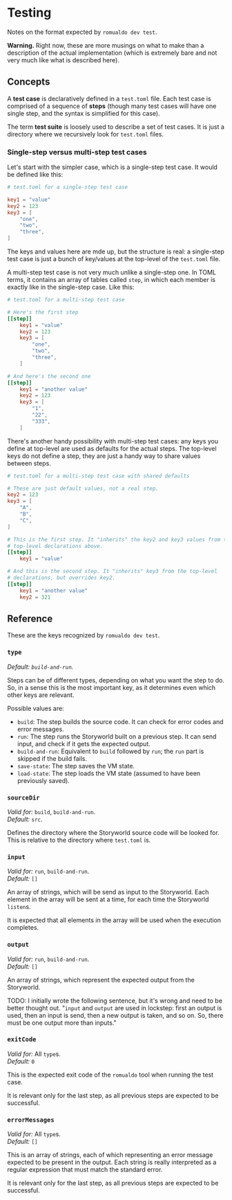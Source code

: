 # Testing

Notes on the format expected by `romualdo dev test`.

**Warning.** Right now, these are more musings on what to make than a
description of the actual implementation (which is extremely bare and not very
much like what is described here).

## Concepts

A **test case** is declaratively defined in a `test.toml` file. Each test case
is comprised of a sequence of **steps** (though many test cases will have one
single step, and the syntax is simplified for this case).

The term **test suite** is loosely used to describe a set of test cases. It is
just a directory where we recursively look for `test.toml` files.

### Single-step versus multi-step test cases

Let's start with the simpler case, which is a single-step test case. It would be
defined like this:

```toml
# test.toml for a single-step test case

key1 = "value"
key2 = 123
key3 = [
    "one",
    "two",
    "three",
]
```

The keys and values here are mde up, but the structure is real: a single-step
test case is just a bunch of key/values at the top-level of the `test.toml`
file.

A multi-step test case is not very much unlike a single-step one. In TOML terms,
it contains an array of tables called `step`, in which each member is exactly
like in the single-step case. Like this:

```toml
# test.toml for a multi-step test case

# Here's the first step
[[step]]
    key1 = "value"
    key2 = 123
    key3 = [
        "one",
        "two",
        "three",
    ]

# And here's the second one
[[step]]
    key1 = "another value"
    key2 = 123
    key3 = [
        "1",
        "22",
        "333",
    ]
```

There's another handy possibility with multi-step test cases: any keys you
define at top-level are used as defaults for the actual steps. The top-level
keys do not define a step, they are just a handy way to share values between
steps.

```toml
# test.toml for a multi-step test case with shared defaults

# These are just default values, not a real step.
key2 = 123
key3 = [
    "A",
    "B",
    "C",
]

# This is the first step. It "inherits" the key2 and key3 values from the
# top-level declarations above.
[[step]]
    key1 = "value"

# And this is the second step. It "inherits" key3 from the top-level
# declarations, but overrides key2.
[[step]]
    key1 = "another value"
    key2 = 321
```

## Reference

These are the keys recognized by `romualdo dev test`.

### `type`

*Default: `build-and-run`.*

Steps can be of different types, depending on what you want the step to do. So,
in a sense this is the most important key, as it determines even which other
keys are relevant.

Possible values are:

* `build`: The step builds the source code. It can check for error codes and
  error messages.
* `run`: The step runs the Storyworld built on a previous step. It can send
  input, and check if it gets the expected output.
* `build-and-run`: Equivalent to `build` followed by `run`; the `run` part is
  skipped if the build fails.
* `save-state`: The step saves the VM state.
* `load-state`: The step loads the VM state (assumed to have been previously
  saved).

### `sourceDir`

*Valid for:* `build`, `build-and-run`.  
*Default:* `src`.

Defines the directory where the Storyworld source code will be looked for. This
is relative to the directory where `test.toml` is.

### `input`

*Valid for:* `run`, `build-and-run`.  
*Default:* `[]`

An array of strings, which will be send as input to the Storyworld. Each element
in the array will be sent at a time, for each time the Storyworld `listen`s.

It is expected that all elements in the array will be used when the execution
completes.

### `output`

*Valid for:* `run`, `build-and-run`.  
*Default:* `[]`

An array of strings, which represent the expected output from the Storyworld.

TODO: I initially wrote the following sentence, but it's wrong and need to be
better thought out. "`input` and `output` are used in lockstep: first an output
is used, then an input is send, then a new output is taken, and so on. So, there
must be one output more than inputs."

### `exitCode`

*Valid for:* All `type`s.  
*Default:* `0`

This is the expected exit code of the `romualdo` tool when running the test
case.

It is relevant only for the last step, as all previous steps are expected to be
successful.

### `errorMessages`

*Valid for:* All `type`s.  
*Default:* `[]`

This is an array of strings, each of which representing an error message
expected to be present in the output. Each string is really interpreted as a
regular expression that must match the standard error.

It is relevant only for the last step, as all previous steps are expected to be
successful.
